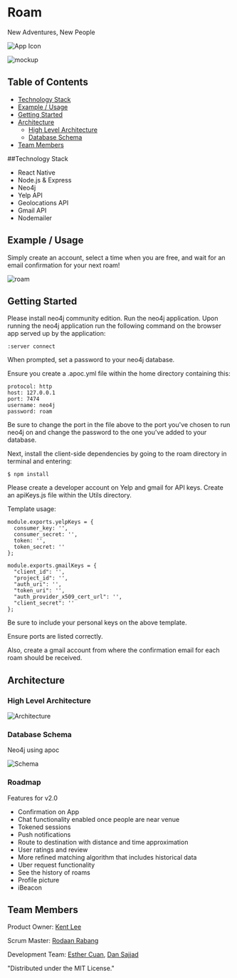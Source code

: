 # Roam

New Adventures, New People

![App Icon](http://i68.tinypic.com/ojkxhj.png)

![mockup](http://i64.tinypic.com/2r5eosg.png)

## Table of Contents 

- [Technology Stack](#tech-stack)
- [Example / Usage](#example--usage)
- [Getting Started](#getting-started)
- [Architecture](#architecture)
  - [High Level Architecture](#high-level-architecture)
  - [Database Schema](#database-schema)
- [Team Members](#team-members)

##Technology Stack
- React Native
- Node.js & Express
- Neo4j
- Yelp API
- Geolocations API
- Gmail API
- Nodemailer

## Example / Usage

Simply create an account, select a time when you are free, and wait for an email confirmation for your next roam!

![roam](http://i65.tinypic.com/t9xrwl.gif)

## Getting Started

Please install neo4j community edition. Run the neo4j application. Upon running the neo4j application run the following command on the browser app served up by the application:

```
:server connect
```

When prompted, set a password to your neo4j database.

Ensure you create a .apoc.yml file within the home directory containing this:
```
protocol: http
host: 127.0.0.1
port: 7474
username: neo4j
password: roam
```

Be sure to change the port in the file above to the port you've chosen to run neo4j on and change the password to the one you've added to your database.

Next, install the client-side dependencies by going to the roam directory in terminal and entering:
```
$ npm install
```

Please create a developer account on Yelp and gmail for API keys. Create an apiKeys.js file within the Utils directory.

Template usage: 

```
module.exports.yelpKeys = {
  consumer_key: '',
  consumer_secret: '',
  token: '',
  token_secret: ''
};

module.exports.gmailKeys = {
  "client_id": '',
  "project_id": '',
  "auth_uri": '',
  "token_uri": '',
  "auth_provider_x509_cert_url": '',
  "client_secret": ''
};

```
Be sure to include your personal keys on the above template.

Ensure ports are listed correctly.

Also, create a gmail account from where the confirmation email for each roam should be received.

## Architecture
### High Level Architecture
![Architecture](http://i67.tinypic.com/rvyayu.jpg)
### Database Schema
Neo4j using apoc

![Schema](http://i65.tinypic.com/ibvuvm.png)

### Roadmap

Features for v2.0

- Confirmation on App
- Chat functionality enabled once people are near venue
- Tokened sessions
- Push notifications 
- Route to destination with distance and time approximation
- User ratings and review
- More refined matching algorithm that includes historical data
- Uber request functionality
- See the history of roams
- Profile picture
- iBeacon

## Team Members

Product Owner: [Kent Lee](https://github.com/kqlee)

Scrum Master: [Rodaan Rabang](https://github.com/rodaan) 

Development Team: [Esther Cuan](https://github.com/esthercuan), [Dan Sajjad](https://github.com/Dansajjad)

"Distributed under the MIT License."